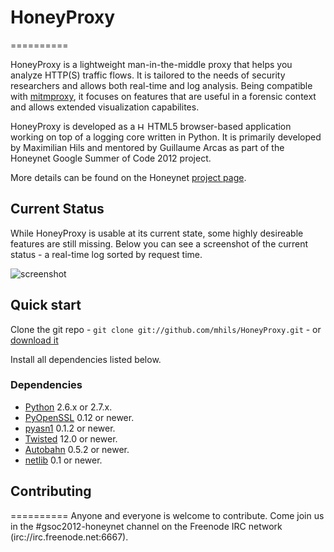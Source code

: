 # HoneyProxy
==========

HoneyProxy is a lightweight man-in-the-middle proxy that helps you analyze HTTP(S) traffic flows. It is tailored to the needs of 
security researchers and allows both real-time and log analysis. Being compatible with [mitmproxy](http://mitmproxy.org/), it focuses on features
that are useful in a forensic context and allows extended visualization capabilites.

HoneyProxy is developed as a <img src="http://www.w3.org/html/logo/downloads/HTML5_Badge.svg" alt="HTML5" height=12> 
HTML5 browser-based application working on top of a logging core written in Python. 
It is primarily developed by Maximilian Hils and mentored by Guillaume Arcas as part of the Honeynet Google Summer of Code 2012 project.

More details can be found on the Honeynet [project page](https://honeynet.org/gsoc/slot10).

## Current Status

While HoneyProxy is usable at its current state, some highly desireable features are still missing. Below you can see a screenshot of the current status - a real-time log sorted by request time.

![screenshot](http://maximilianhils.com/upload/2012-06/22-0101-RuD200uVXlgd4Tl.png)

## Quick start

Clone the git repo - `git clone git://github.com/mhils/HoneyProxy.git` - or [download it](https://github.com/mhils/HoneyProxy/zipball/master)

Install all dependencies listed below.

### Dependencies
* [Python](http://www.python.org) 2.6.x or 2.7.x.
* [PyOpenSSL](http://pypi.python.org/pypi/pyOpenSSL) 0.12 or newer.
* [pyasn1](http://pypi.python.org/pypi/pyasn1) 0.1.2 or newer.
* [Twisted](http://twistedmatrix.com/) 12.0 or newer.
* [Autobahn](http://pypi.python.org/pypi/autobahn) 0.5.2 or newer.
* [netlib](http://pypi.python.org/pypi/netlib) 0.1 or newer.

## Contributing
==========
Anyone and everyone is welcome to contribute.
Come join us in the #gsoc2012-honeynet channel on the Freenode IRC network
(irc://irc.freenode.net:6667).